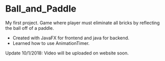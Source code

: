 # Ball_and_Paddle
My first project.
Game where player must eliminate all bricks by reflecting the ball off of a paddle. 

- Created with JavaFX for frontend and java for backend. 
- Learned how to use AnimationTimer. 

Update 10/1/2018: Video will be uploaded on website soon. 

